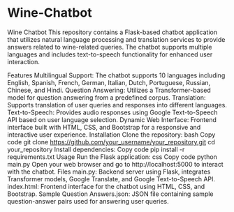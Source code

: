 # Wine-Chatbot
Wine Chatbot
This repository contains a Flask-based chatbot application that utilizes natural language processing and translation services to provide answers related to wine-related queries. The chatbot supports multiple languages and includes text-to-speech functionality for enhanced user interaction.

Features
Multilingual Support: The chatbot supports 10 languages including English, Spanish, French, German, Italian, Dutch, Portuguese, Russian, Chinese, and Hindi.
Question Answering: Utilizes a Transformer-based model for question answering from a predefined corpus.
Translation: Supports translation of user queries and responses into different languages.
Text-to-Speech: Provides audio responses using Google Text-to-Speech API based on user language selection.
Dynamic Web Interface: Frontend interface built with HTML, CSS, and Bootstrap for a responsive and interactive user experience.
Installation
Clone the repository:
bash
Copy code
git clone https://github.com/your_username/your_repository.git
cd your_repository
Install dependencies:
Copy code
pip install -r requirements.txt
Usage
Run the Flask application:
css
Copy code
python main.py
Open your web browser and go to http://localhost:5000 to interact with the chatbot.
Files
main.py: Backend server using Flask, integrates Transformer models, Google Translate, and Google Text-to-Speech API.
index.html: Frontend interface for the chatbot using HTML, CSS, and Bootstrap.
Sample Question Answers.json: JSON file containing sample question-answer pairs used for answering user queries.
